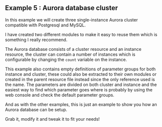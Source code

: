 ## Example 5 : Aurora database cluster

In this example we will create three single-instance Aurora cluster compatible with Postgresql and MySQL.

I have created two different modules to make it easy to reuse them which is something I really recommend.

The Aurora database consists of a cluster resource and an instance resource, the cluster can contain a number of instances
which is configurable by changing the `count` variable on the instance.

This example also contains empty definitions of parameter groups for both instance and cluster, these could also be extracted
to their own modules or created in the parent resource file instead since the only reference used is the name. The parameters
are divided on both cluster and instance and the easiest way to find which parameter goes where is probably by using the
web console and check the default parameter groups.

And as with the other examples, this is just an example to show you how an Aurora database can be setup.

Grab it, modify it and tweak it to fit your needs!
